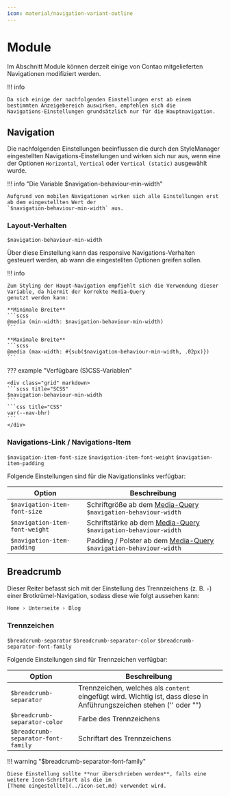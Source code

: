 ```yaml
---
icon: material/navigation-variant-outline
---
```


# Module

Im Abschnitt Module können derzeit einige von Contao mitgelieferten Navigationen modifiziert werden.

!!! info

    Da sich einige der nachfolgenden Einstellungen erst ab einem bestimmten Anzeigebereich auswirken, empfehlen sich die
    Navigations-Einstellungen grundsätzlich nur für die Hauptnavigation.

## Navigation

Die nachfolgenden Einstellungen beeinflussen die durch den StyleManager eingestellten Navigations-Einstellungen und
wirken sich nur aus, wenn eine der Optionen `Horizontal`, `Vertical` oder `Vertical (static)` ausgewählt wurde.

!!! info "Die Variable $navigation-behaviour-min-width"

    Aufgrund von mobilen Navigationen wirken sich alle Einstellungen erst ab dem eingestellten Wert der
    `$navigation-behaviour-min-width` aus.

### Layout-Verhalten

`$navigation-behaviour-min-width`

Über diese Einstellung kann das responsive Navigations-Verhalten gesteuert werden, ab wann die eingestellten Optionen
greifen sollen.

!!! info

    Zum Styling der Haupt-Navigation empfiehlt sich die Verwendung dieser Variable, da hiermit der korrekte Media-Query 
    genutzt werden kann:

    **Minimale Breite**
    ```scss
    @media (min-width: $navigation-behaviour-min-width)
    ```

    **Maximale Breite**
    ```scss
    @media (max-width: #{sub($navigation-behaviour-min-width, .02px)})
    ```

??? example "Verfügbare (S)CSS-Variablen"

    <div class="grid" markdown>
    ```scss title="SCSS"
    $navigation-behaviour-min-width
    ```
    ```css title="CSS"
    var(--nav-bhr)
    ```
    </div>

### Navigations-Link / Navigations-Item

`$navigation-item-font-size` `$navigation-item-font-weight` `$navigation-item-padding`

Folgende Einstellungen sind für die Navigationslinks verfügbar:

| Option                         | Beschreibung                                                                                                                             |
|--------------------------------|------------------------------------------------------------------------------------------------------------------------------------------|
| `$navigation-item-font-size`   | Schriftgröße ab dem [Media-Query](https://developer.mozilla.org/en-US/docs/Web/CSS/CSS_media_queries) `$navigation-behaviour-width`      |
| `$navigation-item-font-weight` | Schriftstärke ab dem [Media-Query](https://developer.mozilla.org/en-US/docs/Web/CSS/CSS_media_queries) `$navigation-behaviour-width`     |
| `$navigation-item-padding`     | Padding / Polster ab dem [Media-Query](https://developer.mozilla.org/en-US/docs/Web/CSS/CSS_media_queries) `$navigation-behaviour-width` |

## Breadcrumb

Dieser Reiter befasst sich mit der Einstellung des Trennzeichens (z. B. `›`) einer Brotkrümel-Navigation, sodass diese
wie folgt aussehen kann:

```Home › Unterseite › Blog```

### Trennzeichen

`$breadcrumb-separator` `$breadcrumb-separator-color` `$breadcrumb-separator-font-family`

Folgende Einstellungen sind für Trennzeichen verfügbar:

| Option                              | Beschreibung                                                                                                         |
|-------------------------------------|----------------------------------------------------------------------------------------------------------------------|
| `$breadcrumb-separator`             | Trennzeichen, welches als `content` eingefügt wird. Wichtig ist, dass diese in Anführungszeichen stehen ('' oder "") |
| `$breadcrumb-separator-color`       | Farbe des Trennzeichens                                                                                              |
| `$breadcrumb-separator-font-family` | Schriftart des Trennzeichens                                                                                         |

!!! warning "$breadcrumb-separator-font-family"

    Diese Einstellung sollte **nur überschrieben werden**, falls eine weitere Icon-Schriftart als die im
    [Theme eingestellte](../icon-set.md) verwendet wird.
